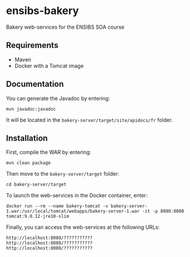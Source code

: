 # ensibs-bakery
Bakery web-services for the ENSIBS SOA course

## Requirements

- Maven
- Docker with a Tomcat image

## Documentation

You can generate the Javadoc by entering:

    mvn javadoc:javadoc

It will be located in the `bakery-server/target/site/apidocs/fr` folder.

## Installation

First, compile the WAR by entering:

    mvn clean package

Then move to the `bakery-server/target` folder:

    cd bakery-server/target

To launch the web-services in the Docker container, enter:

    docker run --rm --name bakery-tomcat -v bakery-server-1.war:/usr/local/tomcat/webapps/bakery-server-1.war -it -p 8080:8080 tomcat:9.0.12-jre10-slim

Finally, you can access the web-services at the following URLs:

    http://localhost:8080/???????????
    http://localhost:8080/???????????
    http://localhost:8080/???????????